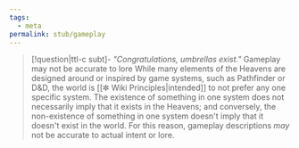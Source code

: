 ```yaml
---
tags:
  - meta
permalink: stub/gameplay
---
```

>[!question|ttl-c subt]- _"Congratulations, umbrellas exist."_ Gameplay may not be accurate to lore
>While many elements of the Heavens are designed around or inspired by game systems, such as Pathfinder or D&D, the world is [[✼ Wiki Principles|intended]] to not prefer any one specific system. The existence of something in one system does not necessarily imply that it exists in the Heavens; and conversely, the non-existence of something in one system doesn't imply that it doesn't exist in the world. For this reason, gameplay descriptions *may* not be accurate to actual intent or lore. 

